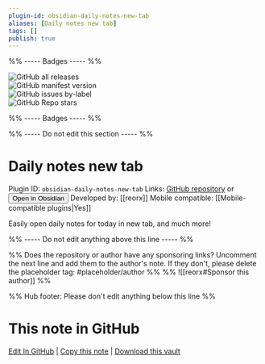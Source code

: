```yaml
---
plugin-id: obsidian-daily-notes-new-tab
aliases: [Daily notes new tab]
tags: []
publish: true
---
```


%% ----- Badges ----- %%

![GitHub all releases](https://img.shields.io/github/downloads/reorx/obsidian-daily-notes-new-tab/total?color=573E7A&logo=github&style=for-the-badge)  
![GitHub manifest version](https://img.shields.io/github/manifest-json/v/reorx/obsidian-daily-notes-new-tab?color=573E7A&logo=github&style=for-the-badge)  
![GitHub issues by-label](https://img.shields.io/github/issues/reorx/obsidian-daily-notes-new-tab/help%20wanted?color=573E7A&logo=github&style=for-the-badge)  
![GitHub Repo stars](https://img.shields.io/github/stars/reorx/obsidian-daily-notes-new-tab?color=573E7A&logo=github&style=for-the-badge)

%% ----- Badges ----- %%

%% ----- Do not edit this section ----- %%

# Daily notes new tab

Plugin ID: `obsidian-daily-notes-new-tab`
Links: [GitHub repository](https://github.com/reorx/obsidian-daily-notes-new-tab) or [<button id=HH>Open in Obsidian</button>](obsidian://show-plugin?id=obsidian-daily-notes-new-tab)
Developed by: [[reorx]]
Mobile compatible: [[Mobile-compatible plugins|Yes]]

Easily open daily notes for today in new tab, and much more!

%% ----- Do not edit anything above this line ----- %%

%% Does the repository or author have any sponsoring links? Uncomment the next line and add them to the author's note. If they don't, please delete the placeholder tag: #placeholder/author %%
%% ![[reorx#Sponsor this author]] %%

%% Hub footer: Please don't edit anything below this line %%

# This note in GitHub

<span class="git-footer">[Edit In GitHub](https://github.dev/obsidian-community/obsidian-hub/blob/main/02%20-%20Community%20Expansions/02.05%20All%20Community%20Expansions/Plugins/obsidian-daily-notes-new-tab.md "git-hub-edit-note") | [Copy this note](https://raw.githubusercontent.com/obsidian-community/obsidian-hub/main/02%20-%20Community%20Expansions/02.05%20All%20Community%20Expansions/Plugins/obsidian-daily-notes-new-tab.md "git-hub-copy-note") | [Download this vault](https://github.com/obsidian-community/obsidian-hub/archive/refs/heads/main.zip "git-hub-download-vault") </span>
